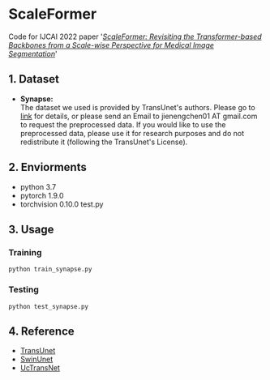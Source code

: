 # ScaleFormer
Code for IJCAI 2022 paper '[*ScaleFormer: Revisiting the Transformer-based Backbones from a Scale-wise Perspective for Medical Image Segmentation*](https://www.ijcai.org/proceedings/2022/0135.pdf)'

## 1. Dataset
- **Synapse:**  
The dataset we used is provided by TransUnet's authors. Please go to [link](https://github.com/Beckschen/TransUNet) for details, or please send an Email to jienengchen01 AT gmail.com to request the preprocessed data. If you would like to use the preprocessed data, please use it for research purposes and do not redistribute it (following the TransUnet's License).  

## 2. Enviorments
- python 3.7
- pytorch 1.9.0
- torchvision 0.10.0
 test.py


## 3. Usage
### Training 
`python train_synapse.py`
### Testing 
`python test_synapse.py`

## 4. Reference
- [TransUnet](https://github.com/Beckschen/TransUNet)
- [SwinUnet](https://github.com/HuCaoFighting/Swin-Unet)
- [UcTransNet](https://github.com/McGregorWwww/UCTransNet)